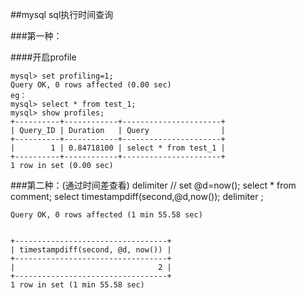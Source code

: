 ##mysql sql执行时间查询
 
###第一种：

####开启profile

    mysql> set profiling=1;
    Query OK, 0 rows affected (0.00 sec)
    eg：
    mysql> select * from test_1;
    mysql> show profiles;
    +----------+------------+----------------------+
    | Query_ID | Duration   | Query                |
    +----------+------------+----------------------+
    |        1 | 0.84718100 | select * from test_1 |
    +----------+------------+----------------------+
    1 row in set (0.00 sec)
###第二种：(通过时间差查看)
    delimiter // set @d=now();
    select * from comment;
    select timestampdiff(second,@d,now());
    delimiter ;
    
    
    Query OK, 0 rows affected (1 min 55.58 sec)
    
    
    +----------------------------------+
    | timestampdiff(second, @d, now()) |
    +----------------------------------+
    |                                2 |
    +----------------------------------+
    1 row in set (1 min 55.58 sec)
